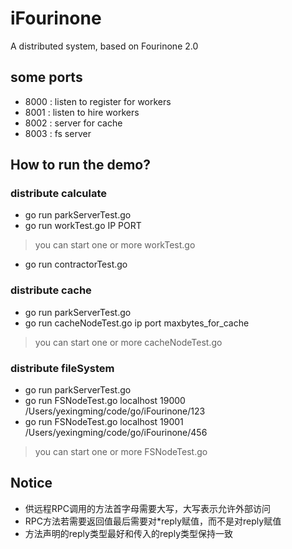 # iFourinone
A distributed system, based on Fourinone 2.0

## some ports
- 8000 : listen to register for workers
- 8001 : listen to hire workers 
- 8002 : server for cache
- 8003 : fs server

## How to run the demo?
### distribute calculate
- go run parkServerTest.go
- go run workTest.go IP PORT
> you can start one or more workTest.go
- go run contractorTest.go

### distribute cache
- go run parkServerTest.go
- go run cacheNodeTest.go ip port maxbytes_for_cache
> you can start one or more cacheNodeTest.go


### distribute fileSystem
- go run parkServerTest.go
- go run FSNodeTest.go localhost 19000 /Users/yexingming/code/go/iFourinone/123
- go run FSNodeTest.go localhost 19001 /Users/yexingming/code/go/iFourinone/456
> you can start one or more FSNodeTest.go

## Notice
- 供远程RPC调用的方法首字母需要大写，大写表示允许外部访问
- RPC方法若需要返回值最后需要对*reply赋值，而不是对reply赋值
- 方法声明的reply类型最好和传入的reply类型保持一致
